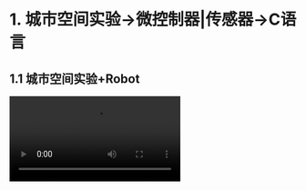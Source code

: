 # 1. 城市空间实验->微控制器|传感器->C语言

## 1.1 城市空间实验+Robot


<video width='auto' height='auto' controls><source src="./video/Array of Things Introductory Video.mp4" height='auto' width='auto' title="digit-x" type='video/mp4'></video>